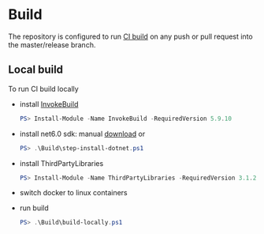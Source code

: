 # Build

The repository is configured to run [CI build](https://github.com/max-ieremenko/ServiceModel.Grpc/actions) on any push or pull request into the master/release branch.

## Local build

To run CI build locally

- install [InvokeBuild](https://www.powershellgallery.com/packages/InvokeBuild)

    ``` powershell
    PS> Install-Module -Name InvokeBuild -RequiredVersion 5.9.10
    ```

- install net6.0 sdk: manual [download](https://dotnet.microsoft.com/download/dotnet/6.0) or

    ``` powershell
    PS> .\Build\step-install-dotnet.ps1
    ```

- install ThirdPartyLibraries

    ``` powershell
    PS> Install-Module -Name ThirdPartyLibraries -RequiredVersion 3.1.2
    ```

- switch docker to linux containers

- run build

    ``` powershell
    PS> .\Build\build-locally.ps1
    ```
